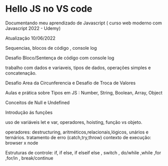 # Hello JS no VS code

Documentando meu aprendizado de Javascript ( curso web moderno com Javascript 2022 - Udemy)

Atualização 10/06/2022



Sequencias, blocos de código , console log

Desafio Bloco/Sentença de código com console log

trabalho com dados e variaveis, tipos de dados, operações simples e concatenação.

Desafio Area da  Circunferencia e Desafio de Troca de Valores

Aulas e prática sobre Tipos em JS : Number, String, Boolean, Array, Object

Conceitos de Null e Undefined

Introdução ás funções

uso de variáveis let e var, operadores, hoisting, função vs objeto. 

operadores: destructuring, aritméticos,relacionais,lógicos, unários e ternários.
tratamento de erro (catch,try,throw) 
contexto de execução: browser x node

Estruturas de controle: if, if else, if elseif else , switch , do/while ,while ,for ,for/in , break/continue


